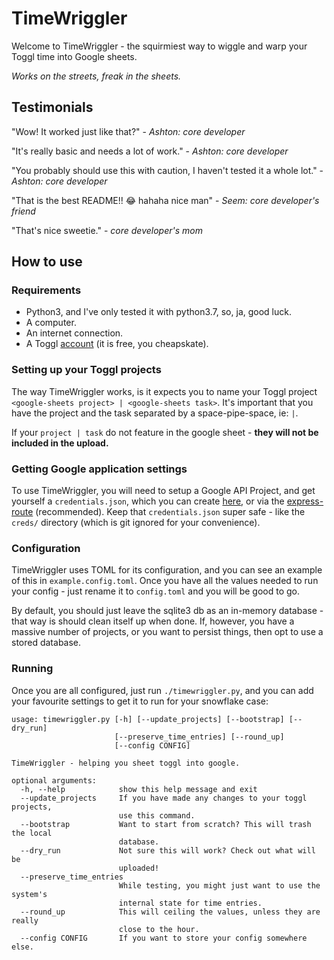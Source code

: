 # TimeWriggler

Welcome to TimeWriggler - the squirmiest way to wiggle and warp your Toggl time
into Google sheets.

_Works on the streets, freak in the sheets._

## Testimonials

"Wow! It worked just like that?" - _Ashton: core developer_

"It's really basic and needs a lot of work." - _Ashton: core developer_

"You probably should use this with caution, I haven't tested it a whole lot." - _Ashton: core developer_

"That is the best README!! 😂 hahaha nice man" - _Seem: core developer's friend_

"That's nice sweetie." - _core developer's mom_

## How to use

### Requirements

- Python3, and I've only tested it with python3.7, so, ja, good luck.
- A computer.
- An internet connection.
- A Toggl [account](https://toggl.com/) (it is free, you cheapskate).

### Setting up your Toggl projects

The way TimeWriggler works, is it expects you to name your Toggl project `<google-sheets project> | <google-sheets task>`.
It's important that you have the project and the task separated by a space-pipe-space, ie: `|`.

If your `project | task` do not feature in the google sheet - **they will not be included in the upload.**

### Getting Google application settings

To use TimeWriggler, you will need to setup a Google API Project, and get yourself a `credentials.json`,
which you can create [here](https://console.developers.google.com/flows/enableapi?apiid=appsactivity&credential=client_key), or via the [express-route](https://developers.google.com/sheets/api/quickstart/python) (recommended).
Keep that `credentials.json` super safe - like the `creds/` directory (which is git ignored for your convenience).

### Configuration

TimeWriggler uses TOML for its configuration, and you can see an example of this in `example.config.toml`. Once you have
all the values needed to run your config - just rename it to `config.toml` and you will be good to go.

By default, you should just leave the sqlite3 db as an in-memory database - that way is should clean itself up when done.
If, however, you have a massive number of projects, or you want to persist things, then opt to use a stored database.

### Running

Once you are all configured, just run `./timewriggler.py`, and you can add your favourite settings to get it to run for your
snowflake case:

```
usage: timewriggler.py [-h] [--update_projects] [--bootstrap] [--dry_run]
                       [--preserve_time_entries] [--round_up]
                       [--config CONFIG]

TimeWriggler - helping you sheet toggl into google.

optional arguments:
  -h, --help            show this help message and exit
  --update_projects     If you have made any changes to your toggl projects,
                        use this command.
  --bootstrap           Want to start from scratch? This will trash the local
                        database.
  --dry_run             Not sure this will work? Check out what will be
                        uploaded!
  --preserve_time_entries
                        While testing, you might just want to use the system's
                        internal state for time entries.
  --round_up            This will ceiling the values, unless they are really
                        close to the hour.
  --config CONFIG       If you want to store your config somewhere else.
```
